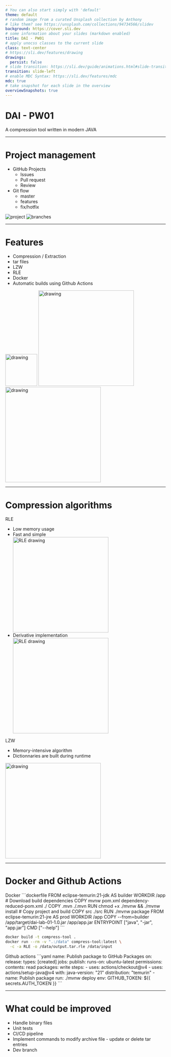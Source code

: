 ```yaml
---
# You can also start simply with 'default'
theme: default
# random image from a curated Unsplash collection by Anthony
# like them? see https://unsplash.com/collections/94734566/slidev
background: https://cover.sli.dev
# some information about your slides (markdown enabled)
title: DAI - PW01
# apply unocss classes to the current slide
class: text-center
# https://sli.dev/features/drawing
drawings:
  persist: false
# slide transition: https://sli.dev/guide/animations.html#slide-transitions
transition: slide-left
# enable MDC Syntax: https://sli.dev/features/mdc
mdc: true
# take snapshot for each slide in the overview
overviewSnapshots: true
---
```


# DAI - PW01

A compression tool written in modern JAVA

---

# Project management

<div class="flex items-center justify-between">
  <div>
    <ul>
      <li>
        GitHub Projects
        <ul>
          <li>Issues</li>
          <li>Pull request</li>
          <li>Review</li>
        </ul>
      </li>
      <li>
        Git flow
        <ul>
          <li>master</li>
          <li>features</li>
          <li>fix/hotfix</li>
        </ul>
      </li>
    </ul>
  </div>
  <div class="flex flex-col gap-10 basis-1/2">
    <img src="/assets/github-project.png"  alt="project" width="full"/>
    <img src="/assets/graph.png"  alt="branches" width="full"/>
  </div>
</div>

---

# Features

<div class="flex items-center justify-between">
  <div>
    <ul>
      <li>Compression / Extraction</li>
      <li>tar files</li>
      <li>LZW</li>
      <li>RLE</li>
      <li>Docker</li>
      <li>Automatic builds using Github Actions</li>
    </ul>
  </div>
  <div class="flex flex-col space-y-10">
    <img src="https://upload.wikimedia.org/wikipedia/commons/9/91/Octicons-mark-github.svg"  alt="drawing" width="100"/>
    <img src="https://upload.wikimedia.org/wikipedia/commons/4/4e/Docker_%28container_engine%29_logo.svg"  alt="drawing" width="300"/>
    <img src="https://upload.wikimedia.org/wikipedia/commons/5/52/Apache_Maven_logo.svg"  alt="drawing" width="300"/>
  </div>
</div>

---

# Compression algorithms

<div class="flex items-stretch justify-between">
  <div class="basis-1/2 h-full">
    <span class="text-lg">
      RLE
    </span>
    <ul>
      <li>Low memory usage</li>
      <li>Fast and simple</li>
      <img src="/assets/RLE-v1.svg" alt="RLE drawing" width="300"/>
      <li>Derivative implementation</li>
      <img src="/assets/RLE-v2.svg" alt="RLE drawing" width="300"/>
    </ul>
  </div>
  <div class="basis-1/2">
    <span class="text-lg">
      LZW
    </span>
    <ul>
      <li>Memory-intensive algorithm</li>
      <li>Dictionnaries are built during runtime</li>
    </ul>
    <img src="https://www.eecs.yorku.ca/course_archive/2019-20/F/2030/labs/lab4/fig1c.png"  alt="drawing" width="300"/>
  </div>
</div>

---

# Docker and Github Actions

<div class="flex items-stretch justify-between gap-4">
  <div>
    <span class="text-lg">
      Docker
    </span>
```dockerfile
FROM eclipse-temurin:21-jdk AS builder
WORKDIR /app
# Download build dependencies
COPY mvnw pom.xml dependency-reduced-pom.xml ./
COPY .mvn ./.mvn
RUN chmod +x ./mvnw && ./mvnw install
# Copy project and build
COPY src ./src
RUN ./mvnw package
FROM eclipse-temurin:21-jre AS prod
WORKDIR /app
COPY --from=builder /app/target/dai-lab-01-1.0.jar /app/app.jar
ENTRYPOINT ["java", "-jar", "app.jar"]
CMD ["--help"]
```

```bash
docker build -t compress-tool .
docker run --rm -v ".:/data" compress-tool:latest \
  -c -a RLE -o /data/output.tar.rle /data/input
```

  </div>
  <div>
    <span class="text-lg">
      Github actions
    </span>
```yaml
name: Publish package to GitHub Packages
on:
  release:
    types: [created]
jobs:
  publish:
    runs-on: ubuntu-latest
    permissions:
      contents: read
      packages: write
    steps:
      - uses: actions/checkout@v4
      - uses: actions/setup-java@v4
        with:
          java-version: "21"
          distribution: "temurin"
      - name: Publish package
        run: ./mvnw deploy
        env:
          GITHUB_TOKEN: ${{ secrets.AUTH_TOKEN }}
```
  </div>
</div>

---

# What could be improved

- Handle binary files
- Unit tests
- CI/CD pipeline
- Implement commands to modify archive file - update or delete tar entries
- Dev branch
